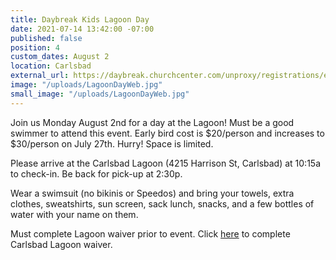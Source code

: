 ```yaml
---
title: Daybreak Kids Lagoon Day
date: 2021-07-14 13:42:00 -07:00
published: false
position: 4
custom_dates: August 2
location: Carlsbad
external_url: https://daybreak.churchcenter.com/unproxy/registrations/events/908563
image: "/uploads/LagoonDayWeb.jpg"
small_image: "/uploads/LagoonDayWeb.jpg"
---
```


Join us Monday August 2nd for a day at the Lagoon! Must be a good swimmer to attend this event. Early bird cost is $20/person and increases to $30/person on July 27th. Hurry! Space is limited. 

Please arrive at the Carlsbad Lagoon (4215 Harrison St, Carlsbad) at 10:15a to check-in. Be back for pick-up at 2:30p.

Wear a swimsuit (no bikinis or Speedos) and bring your towels, extra clothes, sweatshirts, sun screen, sack lunch, snacks, and a few bottles of water with your name on them. 

Must complete Lagoon waiver prior to event. Click [here](https://waiver.smartwaiver.com/w/53110482965e4/web/) to complete Carlsbad Lagoon waiver.